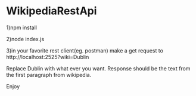 # WikipediaRestApi

1)npm install

2)node index.js

3)in your favorite rest client(eg. postman) make a get request to http://localhost:2525?wiki=Dublin

Replace Dublin with what ever you want. Response should be the text from the first paragraph from wikipedia.

Enjoy
